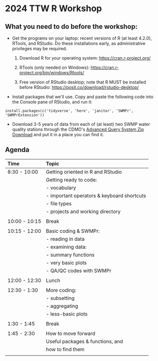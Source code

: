 # 2024 TTW R Workshop

## What you need to do before the workshop:

-   Get the programs on your laptop: recent versions of R (at least 4.2.0), RTools, and RStudio. Do these installations early, as administrative privileges may be required.

    1.  Download R for your operating system: <https://cran.r-project.org/>

    2.  RTools (only needed on Windows): <https://cran.r-project.org/bin/windows/Rtools/>

    3.  Free version of RStudio desktop; note that R MUST be installed before RStudio: <https://posit.co/download/rstudio-desktop/>

-   Install packages that we'll use. Copy and paste the following code into the Console pane of RStudio, and run it:  

```
install.packages(c('tidyverse', 'here', 'janitor', 'SWMPr', 'SWMPrExtension'))
```

-   Download 3-5 years of data from each of (at least) two SWMP water quality stations through the CDMO's [Advanced Query System Zip Download](https://cdmo.baruch.sc.edu/aqs/zips.cfm) and put it in a place you can find it.  



## Agenda

| Time          | Topic                                       |
|:--------------|:--------------------------------------------|
| 8:30 - 10:00  | Getting oriented in R and RStudio           |
|               | Getting ready to code:                      |
|               | \- vocabulary                               |
|               | \- important operators & keyboard shortcuts |
|               | \- file types                               |
|               | \- projects and working directory           |
|               |                                             |
| 10:00 - 10:15 | Break                                       |
|               |                                             |
| 10:15 - 12:00 | Basic coding & SWMPr:                       |
|               | \- reading in data                          |
|               | \- examining data:                          |
|               | \- summary functions                        |
|               | \- very basic plots                         |
|               | \- QA/QC codes with SWMPr                   |
|               |                                             |
| 12:00 - 12:30 | Lunch                                       |
|               |                                             |
| 12:30 - 1:30  | More coding:                                |
|               | \- subsetting                               |
|               | \- aggregating                              |
|               | \- less-basic plots                         |
|               |                                             |
| 1:30 - 1:45   | Break                                       |
|               |                                             |
| 1:45 - 2:30   | How to move forward                         |
|               | Useful packages & functions, and            |
|               | how to find them                            |
|               |                                             |
